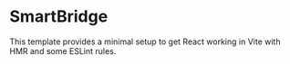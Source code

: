 # SmartBridge

This template provides a minimal setup to get React working in Vite with HMR and some ESLint rules.
